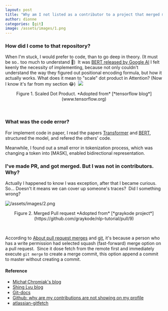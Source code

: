 ```yaml
---
layout: post
title: "Why am I not listed as a contributor to a project that merged my PR?"
author: dionne
categories: [git]
image: /assets/images/1.png
---
```



### How did I come to that repository?

When I'm stuck, I would prefer to code, than to go deep in theory. (It must be so.. too much to understand 🤒)&nbsp;
It was [BERT released by Google AI](https://arxiv.org/pdf/1810.04805.pdf) I felt keenly the necessity of implementing, because not only couldn't understand the way they figured out positional encoding formula, but how it actually works.&nbsp;What does it mean to "scale" dot product in Attention? (Now I know it's far from my section 😂)&nbsp;
![](https://www.tensorflow.org/images/tutorials/transformer/scaled_attention.)
<p style="text-align: center;">Figure 1. Scaled Dot Product. *Adopted from* [*tensorflow blog*](www.tensorflow.org)</p>&nbsp;

### What was the code error?

For implement code in paper, I read the papers [Transformer](https://arxiv.org/pdf/1706.03762.pdf) and [BERT](https://arxiv.org/pdf/1810.04805.pdf), structured the model, and refered the others' code.&nbsp;&nbsp;

Meanwhile, I found out a small error in tokenization process, which was changing a token into [MASK], enabled bidirectional representation.

### I've made PR, and got merged. But I was not in contributors. Why?

Actually I happened to know I was exception, after that I became curious.&nbsp;
So... Doesn't it means we can cover up someone's traces?&nbsp;
Did I something wrong?&nbsp;

![/assets/images/2.png]()

<p style="text-align: center;">Figure 2. Merged Pull request *Adopted from* [*graykode project*](https://github.com/graykode/nlp-tutorial/pull/9)</p>&nbsp;

According to [About pull request merges](https://help.github.com/en/github/collaborating-with-issues-and-pull-requests/about-pull-request-merges) and [git](https://git-scm.com/docs/git-merge#_fast_forward_merge), it's because a person who has a write permission had selected squash (fast-forward) merge option on a pull request.&nbsp;
Since it dose fetch from the remote first and immediately execute <code>git merge</code> to create a merge commit, this option append a commit to master without creating a commit.


#### Reference

- [Michał Chromiak's blog](https://mchromiak.github.io/articles/2017/Sep/12/Transformer-Attention-is-all-you-need/)
- [Shing Lyu blog](https://shinglyu.com/web/2016/11/08/servo-rebase-and-squash-guide.html)
- [Git-docs](https://git-scm.com/docs/git-merge#_fast_forward_merge)
- [Github: why are my contributions are not showing on my profile](https://help.github.com/en/github/setting-up-and-managing-your-github-profile/why-are-my-contributions-not-showing-up-on-my-profile)
- [atlassian-gitfetch](https://www.atlassian.com/git/tutorials/syncing/git-fetch)


